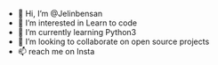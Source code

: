 - 👋 Hi, I’m @Jelinbensan
- 👀 I’m interested in Learn to code
- 🌱 I’m currently learning Python3
- 💞️ I’m looking to collaborate on open source projects
- 📫 reach me on Insta

<!---
Jelinbensan/Jelinbensan is a ✨ special ✨ repository because its `README.md` (this file) appears on your GitHub profile.
You can click the Preview link to take a look at your changes.
--->
